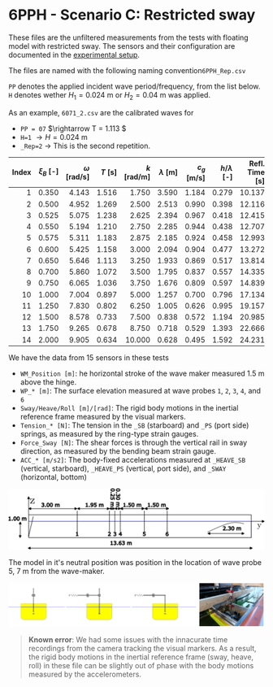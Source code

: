 # 6PPH - Scenario C: Restricted sway

These files are the unfiltered measurements from the tests with floating model with restricted sway. The sensors and their configuration are documented in the [experimental setup](../../docs/experimental_setup.md).

The files are named with the following naming convention`6PPH_Rep.csv` 

`PP` denotes the applied incident wave period/frequency, from the list below. `H` denotes wether $H_1 = 0.024$ m or $H_2 = 0.04$ m was applied.

As an example, `6071_2.csv` are the calibrated waves for
- `PP = 07` $\rightarrow T = 1.113 $
- `H=1` $\rightarrow H = 0.024$ m
- `_Rep=2` $\rightarrow$ This is the second repetition.

| Index | $\xi_B$ [-] | $\omega$ [rad/s] | $T$ [s]   | $k$ [rad/m] | $\lambda$ [m]  | $c_g$ [m/s] | $h/\lambda$ [-] | Refl. Time [s] | $\lambda / L_{Beach}$ [-] |
|------:|--------:|-----------:|--------:|-----------:|--------:|-----------:|----------:|----------------:|----------------:|
| 1     | 0.350   | 4.143      | 1.516   | 1.750     | 3.590   | 1.184     | 0.279    | 10.137          | 1.995          |
| 2     | 0.500   | 4.952      | 1.269   | 2.500     | 2.513   | 0.990     | 0.398    | 12.116          | 1.396          |
| 3     | 0.525   | 5.075      | 1.238   | 2.625     | 2.394   | 0.967     | 0.418    | 12.415          | 1.330          |
| 4     | 0.550   | 5.194      | 1.210   | 2.750     | 2.285   | 0.944     | 0.438    | 12.707          | 1.269          |
| 5     | 0.575   | 5.311      | 1.183   | 2.875     | 2.185   | 0.924     | 0.458    | 12.993          | 1.214          |
| 6     | 0.600   | 5.425      | 1.158   | 3.000     | 2.094   | 0.904     | 0.477    | 13.272          | 1.164          |
| 7     | 0.650   | 5.646      | 1.113   | 3.250     | 1.933   | 0.869     | 0.517    | 13.814          | 1.074          |
| 8     | 0.700   | 5.860      | 1.072   | 3.500     | 1.795   | 0.837     | 0.557    | 14.335          | 0.997          |
| 9     | 0.750   | 6.065      | 1.036   | 3.750     | 1.676   | 0.809     | 0.597    | 14.839          | 0.931          |
| 10    | 1.000   | 7.004      | 0.897   | 5.000     | 1.257   | 0.700     | 0.796    | 17.134          | 0.698          |
| 11    | 1.250   | 7.830      | 0.802   | 6.250     | 1.005   | 0.626     | 0.995    | 19.157          | 0.559          |
| 12    | 1.500   | 8.578      | 0.733   | 7.500     | 0.838   | 0.572     | 1.194    | 20.985          | 0.465          |
| 13    | 1.750   | 9.265      | 0.678   | 8.750     | 0.718   | 0.529     | 1.393    | 22.666          | 0.399          |
| 14    | 2.000   | 9.905      | 0.634   | 10.000    | 0.628   | 0.495     | 1.592    | 24.231          | 0.349          |

We have the data from 15 sensors in these tests
- `WM_Position [m]`: he horizontal stroke of the wave maker measured 1.5 m above the hinge.
- `WP_* [m]`: The surface elevation measured at wave probes `1`, `2`, `3`, `4`, and `6`
- `Sway/Heave/Roll [m]/[rad]`: The rigid body motions in the inertial reference frame measured by the visual markers.
- `Tension_* [N]`: The tension in the `_SB` (starboard) and `_PS` (port side) springs, as measured by the ring-type strain gauges.
- `Force_Sway [N]`: The shear forces is through the vertical rail in sway direction, as measured by the bending beam strain gauge.
- `ACC_* [m/s2]`: The body-fixed accelerations measured at `_HEAVE_SB` (vertical, starboard), `_HEAVE_PS` (vertical, port side), and `_SWAY` (horizontal, bottom) 


![Wave flume](../../docs/figures/The%20wave%20flume%20and%20wave%20probe%20positions.png)

The model in it's neutral position was position in the location of wave probe 5, $7$ m from the wave-maker.

![The restricted model](../../docs/figures/Scenario%20C%20-%20The%20restricted%20model.png)

> **Known error**: We had some issues with the innacurate time recordings from the camera tracking the visual markers. As a result, the rigid body motions in the inertial reference frame (sway, heave, roll) in these file can be slightly out of phase with the body motions measured by the accelerometers.